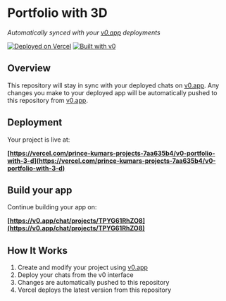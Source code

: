# Portfolio with 3D

*Automatically synced with your [v0.app](https://v0.app) deployments*

[![Deployed on Vercel](https://img.shields.io/badge/Deployed%20on-Vercel-black?style=for-the-badge&logo=vercel)](https://vercel.com/prince-kumars-projects-7aa635b4/v0-portfolio-with-3-d)
[![Built with v0](https://img.shields.io/badge/Built%20with-v0.app-black?style=for-the-badge)](https://v0.app/chat/projects/TPYG61RhZO8)

## Overview

This repository will stay in sync with your deployed chats on [v0.app](https://v0.app).
Any changes you make to your deployed app will be automatically pushed to this repository from [v0.app](https://v0.app).

## Deployment

Your project is live at:

**[https://vercel.com/prince-kumars-projects-7aa635b4/v0-portfolio-with-3-d](https://vercel.com/prince-kumars-projects-7aa635b4/v0-portfolio-with-3-d)**

## Build your app

Continue building your app on:

**[https://v0.app/chat/projects/TPYG61RhZO8](https://v0.app/chat/projects/TPYG61RhZO8)**

## How It Works

1. Create and modify your project using [v0.app](https://v0.app)
2. Deploy your chats from the v0 interface
3. Changes are automatically pushed to this repository
4. Vercel deploys the latest version from this repository